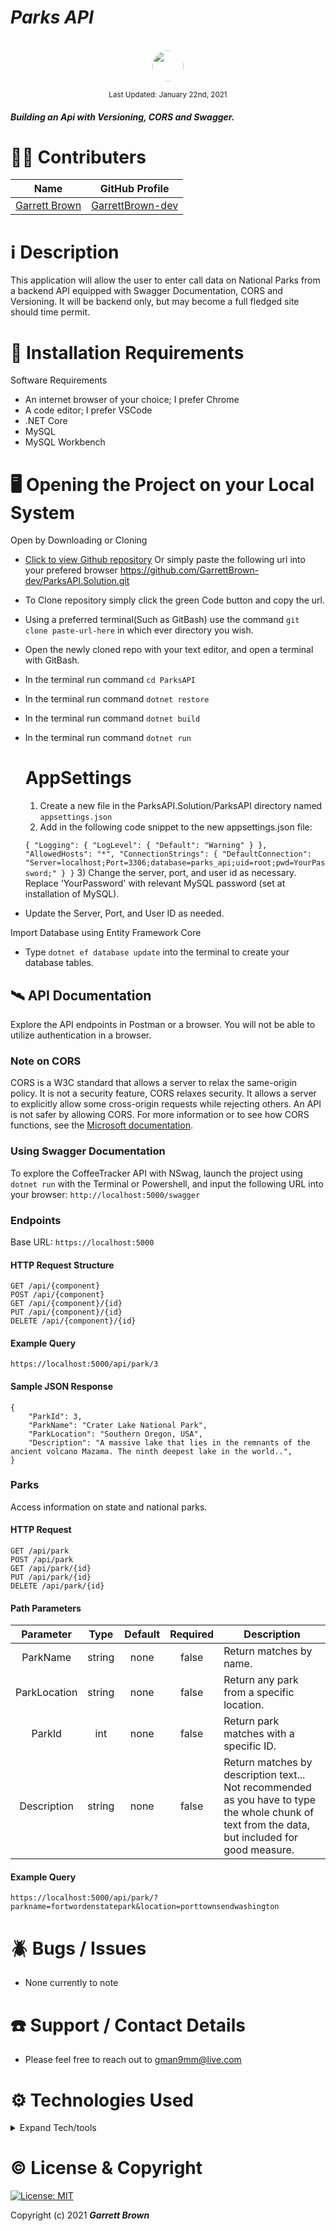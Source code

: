 # _Parks API_

<p align="center">
    <br>
        <a href="https://github.com/GarrettBrown-dev">
        <img style="border-radius: 100%; height: 50px; width: auto" src="https://avatars1.githubusercontent.com/u/69095640?s=460&u=eefe493b85312d332eedc271ee24a39d586446ae&v=4">
    </a>
</p>

<p align="center">
  <small>Last Updated: January 22nd, 2021</small>
</p>

#### _Building an Api with Versioning, CORS and Swagger._ 

# 🧑‍💻 Contributers

| Name | GitHub Profile |
|------|----------------|
|[Garrett Brown](https://www.linkedin.com/in/garrett-brown-d/) |[GarrettBrown-dev](https://github.com/GarrettBrown-dev) |

# ℹ️ Description

This application will allow the user to enter call data on National Parks from a backend API equipped with Swagger Documentation, CORS and Versioning. It will be backend only, but may become a full fledged site should time permit.

# 💾 Installation Requirements

Software Requirements
* An internet browser of your choice; I prefer Chrome
* A code editor; I prefer VSCode
* .NET Core
* MySQL
* MySQL Workbench

# 🖥️ Opening the Project on your Local System

Open by Downloading or Cloning
- [Click to view Github repository](https://github.com/GarrettBrown-dev/ParksAPI.Solution.git) Or simply paste the following url into your prefered browser https://github.com/GarrettBrown-dev/ParksAPI.Solution.git
- To Clone repository simply click the green Code button and copy the url.
- Using a preferred terminal(Such as GitBash) use the command `git clone paste-url-here` in which ever directory you wish.
- Open the newly cloned repo with your text editor, and open a terminal with GitBash.
- In the terminal run command `cd ParksAPI`
- In the terminal run command `dotnet restore`
- In the terminal run command `dotnet build`
- In the terminal run command `dotnet run`

  # AppSettings

  1) Create a new file in the ParksAPI.Solution/ParksAPI directory named `appsettings.json`
  2) Add in the following code snippet to the new appsettings.json file:
  
  `
{
    "Logging": {
        "LogLevel": {
        "Default": "Warning"
        }
    },
    "AllowedHosts": "*",
    "ConnectionStrings": {
        "DefaultConnection": "Server=localhost;Port=3306;database=parks_api;uid=root;pwd=YourPassword;"
    }
}
  `
  3) Change the server, port, and user id as necessary. Replace 'YourPassword' with relevant MySQL password (set at installation of MySQL).

* Update the Server, Port, and User ID as needed.

Import Database using Entity Framework Core
* Type `dotnet ef database update` into the terminal to create your database tables.

## 🛰️ API Documentation
Explore the API endpoints in Postman or a browser. You will not be able to utilize authentication in a browser.

### Note on CORS
CORS is a W3C standard that allows a server to relax the same-origin policy. It is not a security feature, CORS relaxes security. It allows a server to explicitly allow some cross-origin requests while rejecting others. An API is not safer by allowing CORS.
For more information or to see how CORS functions, see the [Microsoft documentation](https://docs.microsoft.com/en-us/aspnet/core/security/cors?view=aspnetcore-2.2#how-cors).

### Using Swagger Documentation 
To explore the CoffeeTracker API with NSwag, launch the project using `dotnet run` with the Terminal or Powershell, and input the following URL into your browser: `http://localhost:5000/swagger`

### Endpoints
Base URL: `https://localhost:5000`

#### HTTP Request Structure
```
GET /api/{component}
POST /api/{component}
GET /api/{component}/{id}
PUT /api/{component}/{id}
DELETE /api/{component}/{id}
```

#### Example Query
```
https://localhost:5000/api/park/3
```

#### Sample JSON Response
```
{
    "ParkId": 3,
    "ParkName": "Crater Lake National Park",
    "ParkLocation": "Southern Oregon, USA",
    "Description": "A massive lake that lies in the remnants of the ancient volcano Mazama. The ninth deepest lake in the world..",
}
```

### Parks
Access information on state and national parks.

#### HTTP Request
```
GET /api/park
POST /api/park
GET /api/park/{id}
PUT /api/park/{id}
DELETE /api/park/{id}
```

#### Path Parameters
| Parameter | Type | Default | Required | Description |
| :---: | :---: | :---: | :---: | --- |
| ParkName | string | none | false | Return matches by name.
| ParkLocation | string | none | false | Return any park from a specific location. |
| ParkId | int | none | false | Return park matches with a specific ID. |
| Description | string | none | false | Return matches by description text... Not recommended as you have to type the whole chunk of text from the data, but included for good measure. |

#### Example Query
```
https://localhost:5000/api/park/?parkname=fortwordenstatepark&location=porttownsendwashington
```

# 🪲 Bugs / Issues

* None currently to note

# ☎️ Support / Contact Details

* Please feel free to reach out to <gman9mm@live.com>

# ⚙️ Technologies Used

<details>
  <summary>Expand Tech/tools</summary>

* [Bootstrap Components](https://getbootstrap.com/docs/3.3/components/)
* C#
* Razor
* Entity Framework Core
* Swashbuckle
* Swagger
* Nuget Versioning
* MySql
* MySql Workbench
* CORS

</details>

# ©️ License & Copyright

[![License: MIT](https://img.shields.io/badge/License-MIT-yellow.svg)](https://opensource.org/licenses/MIT)

Copyright (c) 2021 **_Garrett Brown_**